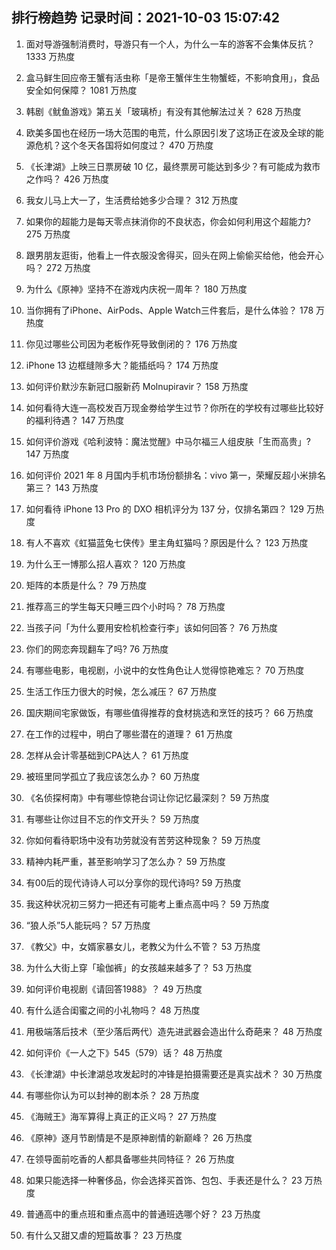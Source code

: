 
## 排行榜趋势 记录时间：2021-10-03 15:07:42
  
  1. 面对导游强制消费时，导游只有一个人，为什么一车的游客不会集体反抗？ 1333 万热度
    
  2. 盒马鲜生回应帝王蟹有活虫称「是帝王蟹伴生生物蟹蛭，不影响食用」，食品安全如何保障？ 1081 万热度
    
  3. 韩剧《鱿鱼游戏》第五关「玻璃桥」有没有其他解法过关？ 628 万热度
    
  4. 欧美多国也在经历一场大范围的电荒，什么原因引发了这场正在波及全球的能源危机？这个冬天各国将如何度过？ 470 万热度
    
  5. 《长津湖》上映三日票房破 10 亿，最终票房可能达到多少？有可能成为救市之作吗？ 426 万热度
    
  6. 我女儿马上大一了，生活费给她多少合理？ 312 万热度
    
  7. 如果你的超能力是每天零点抹消你的不良状态，你会如何利用这个超能力? 275 万热度
    
  8. 跟男朋友逛街，他看上一件衣服没舍得买，回头在网上偷偷买给他，他会开心吗？ 272 万热度
    
  9. 为什么《原神》坚持不在游戏内庆祝一周年？ 180 万热度
    
  10. 当你拥有了iPhone、AirPods、Apple Watch三件套后，是什么体验？ 178 万热度
    
  11. 你见过哪些公司因为老板作死导致倒闭的？ 176 万热度
    
  12. iPhone 13 边框缝隙多大？能插纸吗？ 174 万热度
    
  13. 如何评价默沙东新冠口服新药 Molnupiravir？ 158 万热度
    
  14. 如何看待大连一高校发百万现金劵给学生过节？你所在的学校有过哪些比较好的福利待遇？ 147 万热度
    
  15. 如何评价游戏《哈利波特：魔法觉醒》中马尔福三人组皮肤「生而高贵」? 147 万热度
    
  16. 如何评价 2021 年 8 月国内手机市场份额排名：vivo 第一，荣耀反超小米排名第三？ 143 万热度
    
  17. 如何看待 iPhone 13  Pro 的 DXO 相机评分为 137 分，仅排名第四？ 129 万热度
    
  18. 有人不喜欢《虹猫蓝兔七侠传》里主角虹猫吗？原因是什么？ 123 万热度
    
  19. 为什么王一博那么招人喜欢？ 120 万热度
    
  20. 矩阵的本质是什么？ 79 万热度
    
  21. 推荐高三的学生每天只睡三四个小时吗？ 78 万热度
    
  22. 当孩子问「为什么要用安检机检查行李」该如何回答？ 76 万热度
    
  23. 你们的网恋奔现翻车了吗? 76 万热度
    
  24. 有哪些电影，电视剧，小说中的女性角色让人觉得惊艳难忘？ 70 万热度
    
  25. 生活工作压力很大的时候，怎么减压？ 67 万热度
    
  26. 国庆期间宅家做饭，有哪些值得推荐的食材挑选和烹饪的技巧？ 66 万热度
    
  27. 在工作的过程中，明白了哪些潜在的道理？ 61 万热度
    
  28. 怎样从会计零基础到CPA达人？ 61 万热度
    
  29. 被班里同学孤立了我应该怎么办？ 60 万热度
    
  30. 《名侦探柯南》中有哪些惊艳台词让你记忆最深刻？ 59 万热度
    
  31. 有哪些让你过目不忘的作文开头？ 59 万热度
    
  32. 你如何看待职场中没有功劳就没有苦劳这种现象？ 59 万热度
    
  33. 精神内耗严重，甚至影响学习了怎么办？ 59 万热度
    
  34. 有00后的现代诗诗人可以分享你的现代诗吗? 59 万热度
    
  35. 我这种状况初三努力一把还有可能考上重点高中吗？ 59 万热度
    
  36. “狼人杀”5人能玩吗？ 57 万热度
    
  37. 《教父》中，女婿家暴女儿，老教父为什么不管？ 53 万热度
    
  38. 为什么大街上穿「瑜伽裤」的女孩越来越多了？ 53 万热度
    
  39. 如何评价电视剧《请回答1988》？ 49 万热度
    
  40. 有什么适合闺蜜之间的小礼物吗？ 48 万热度
    
  41. 用极端落后技术（至少落后两代）造先进武器会造出什么奇葩来？ 48 万热度
    
  42. 如何评价《一人之下》545（579）话？ 48 万热度
    
  43. 《长津湖》中长津湖总攻发起时的冲锋是拍摄需要还是真实战术？ 30 万热度
    
  44. 有哪些你认为可以封神的剧本杀？ 28 万热度
    
  45. 《海贼王》海军算得上真正的正义吗？ 27 万热度
    
  46. 《原神》逐月节剧情是不是原神剧情的新巅峰？ 26 万热度
    
  47. 在领导面前吃香的人都具备哪些共同特征？ 26 万热度
    
  48. 如果只能选择一种奢侈品，你会选择买首饰、包包、手表还是什么？ 23 万热度
    
  49. 普通高中的重点班和重点高中的普通班选哪个好？ 23 万热度
    
  50. 有什么又甜又虐的短篇故事？ 23 万热度
    